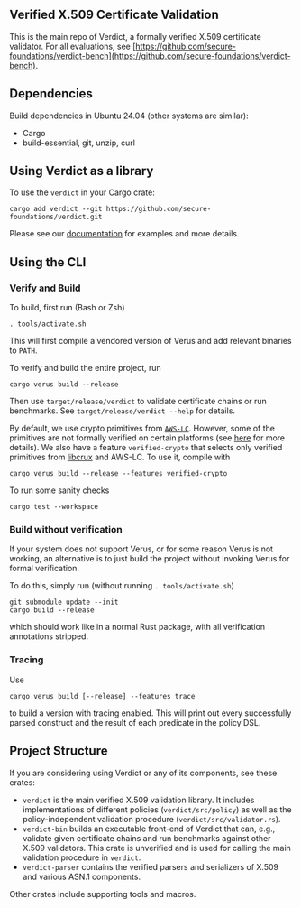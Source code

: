 Verified X.509 Certificate Validation
---

This is the main repo of Verdict, a formally verified X.509 certificate validator.
For all evaluations, see [https://github.com/secure-foundations/verdict-bench](https://github.com/secure-foundations/verdict-bench).

## Dependencies

Build dependencies in Ubuntu 24.04 (other systems are similar):
- Cargo
- build-essential, git, unzip, curl

## Using Verdict as a library

To use the `verdict` in your Cargo crate:
```
cargo add verdict --git https://github.com/secure-foundations/verdict.git
```
Please see our [documentation](https://secure-foundations.github.io/verdict/verdict/index.html) for examples and more details.

## Using the CLI

### Verify and Build

To build, first run (Bash or Zsh)
```
. tools/activate.sh
```
This will first compile a vendored version of Verus and add relevant binaries to `PATH`.

To verify and build the entire project, run
```
cargo verus build --release
```
Then use `target/release/verdict` to validate certificate chains or run benchmarks.
See `target/release/verdict --help` for details.

By default, we use crypto primitives from [`AWS-LC`](https://github.com/aws/aws-lc).
However, some of the primitives are not formally verified on certain platforms (see [here](https://github.com/aws/aws-lc#formal-verification) for more details).
We also have a feature `verified-crypto` that selects only verified primitives
from [libcrux](https://github.com/cryspen/libcrux) and AWS-LC.
To use it, compile with
```
cargo verus build --release --features verified-crypto
```

To run some sanity checks
```
cargo test --workspace
```

### Build without verification

If your system does not support Verus, or for some reason Verus is not working,
an alternative is to just build the project without invoking Verus for formal verification.

To do this, simply run (without running `. tools/activate.sh`)
```
git submodule update --init
cargo build --release
```
which should work like in a normal Rust package, with all verification annotations stripped.

### Tracing

Use
```
cargo verus build [--release] --features trace
```
to build a version with tracing enabled.
This will print out every successfully parsed construct and the result of each predicate in the policy DSL.

## Project Structure

If you are considering using Verdict or any of its components, see these crates:
- `verdict` is the main verified X.509 validation library. It includes implementations of different policies (`verdict/src/policy`) as well as the policy-independent validation procedure (`verdict/src/validator.rs`).
- `verdict-bin` builds an executable front-end of Verdict that can, e.g., validate given certificate chains and run benchmarks against other X.509 validators.
  This crate is unverified and is used for calling the main validation procedure in `verdict`.
- `verdict-parser` contains the verified parsers and serializers of X.509 and various ASN.1 components.

Other crates include supporting tools and macros.
